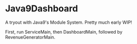 # Java9Dashboard

A tryout with Java9's Module System. Pretty much early WIP!

First, run ServiceMain, then DashboardMain, followed by RevenueGeneratorMain.
